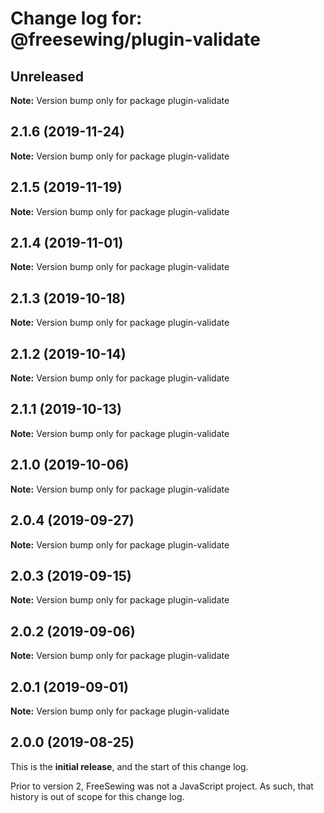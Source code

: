 # Change log for: @freesewing/plugin-validate


## Unreleased

**Note:** Version bump only for package plugin-validate


## 2.1.6 (2019-11-24)

**Note:** Version bump only for package plugin-validate


## 2.1.5 (2019-11-19)

**Note:** Version bump only for package plugin-validate


## 2.1.4 (2019-11-01)

**Note:** Version bump only for package plugin-validate


## 2.1.3 (2019-10-18)

**Note:** Version bump only for package plugin-validate


## 2.1.2 (2019-10-14)

**Note:** Version bump only for package plugin-validate


## 2.1.1 (2019-10-13)

**Note:** Version bump only for package plugin-validate


## 2.1.0 (2019-10-06)

**Note:** Version bump only for package plugin-validate


## 2.0.4 (2019-09-27)

**Note:** Version bump only for package plugin-validate


## 2.0.3 (2019-09-15)

**Note:** Version bump only for package plugin-validate


## 2.0.2 (2019-09-06)

**Note:** Version bump only for package plugin-validate


## 2.0.1 (2019-09-01)

**Note:** Version bump only for package plugin-validate




## 2.0.0 (2019-08-25)

This is the **initial release**, and the start of this change log.

Prior to version 2, FreeSewing was not a JavaScript project.
As such, that history is out of scope for this change log.
